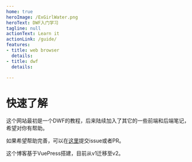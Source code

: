 ```yaml
---
home: true
heroImage: /ExGirlWater.png
heroText: DWF入门学习
tagline: null
actionText: Learn it
actionLink: /guide/
features:
- title: web browser
  details: 
- title: dwf
  details:

---
```

# 快速了解
这个网站最初是一个DWF的教程，后来陆续加入了其它的一些前端和后端笔记，希望对你有帮助。

如果希望帮助完善，可以在[这里](https://github.com/greatofdream/webteach.git)提交issue或者PR。

这个博客基于VuePress搭建，目前从v1迁移至v2。

